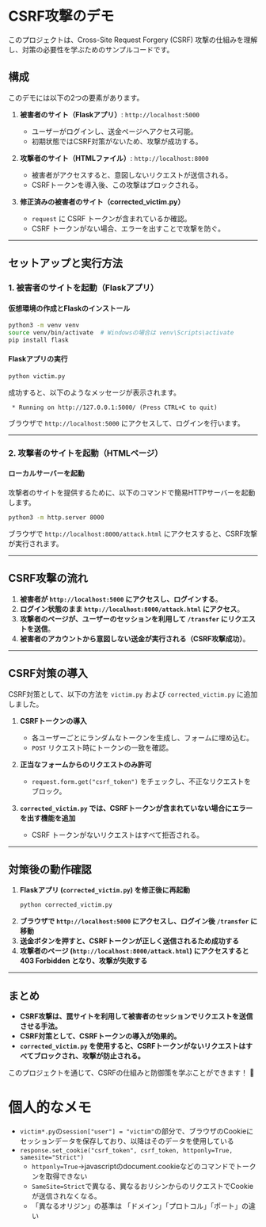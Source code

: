 # CSRF攻撃のデモ

このプロジェクトは、Cross-Site Request Forgery (CSRF) 攻撃の仕組みを理解し、対策の必要性を学ぶためのサンプルコードです。

## 構成

このデモには以下の2つの要素があります。

1. **被害者のサイト（Flaskアプリ）**: `http://localhost:5000`
   - ユーザーがログインし、送金ページへアクセス可能。
   - 初期状態ではCSRF対策がないため、攻撃が成功する。

2. **攻撃者のサイト（HTMLファイル）**: `http://localhost:8000`
   - 被害者がアクセスすると、意図しないリクエストが送信される。
   - CSRFトークンを導入後、この攻撃はブロックされる。

3. **修正済みの被害者のサイト（corrected_victim.py）**
   - `request` に CSRF トークンが含まれているか確認。
   - CSRF トークンがない場合、エラーを出すことで攻撃を防ぐ。

---

## セットアップと実行方法

### 1. **被害者のサイトを起動（Flaskアプリ）**

#### **仮想環境の作成とFlaskのインストール**
```bash
python3 -m venv venv
source venv/bin/activate  # Windowsの場合は venv\Scripts\activate
pip install flask
```

#### **Flaskアプリの実行**
```bash
python victim.py
```

成功すると、以下のようなメッセージが表示されます。
```
 * Running on http://127.0.0.1:5000/ (Press CTRL+C to quit)
```

ブラウザで `http://localhost:5000` にアクセスして、ログインを行います。

---

### 2. **攻撃者のサイトを起動（HTMLページ）**

#### **ローカルサーバーを起動**
攻撃者のサイトを提供するために、以下のコマンドで簡易HTTPサーバーを起動します。

```bash
python3 -m http.server 8000
```

ブラウザで `http://localhost:8000/attack.html` にアクセスすると、CSRF攻撃が実行されます。

---

## CSRF攻撃の流れ
1. **被害者が `http://localhost:5000` にアクセスし、ログインする**。
2. **ログイン状態のまま `http://localhost:8000/attack.html` にアクセス**。
3. **攻撃者のページが、ユーザーのセッションを利用して `/transfer` にリクエストを送信**。
4. **被害者のアカウントから意図しない送金が実行される（CSRF攻撃成功）**。

---

## CSRF対策の導入

CSRF対策として、以下の方法を `victim.py` および `corrected_victim.py` に追加しました。

1. **CSRFトークンの導入**
   - 各ユーザーごとにランダムなトークンを生成し、フォームに埋め込む。
   - `POST` リクエスト時にトークンの一致を確認。

2. **正当なフォームからのリクエストのみ許可**
   - `request.form.get("csrf_token")` をチェックし、不正なリクエストをブロック。

3. **`corrected_victim.py` では、CSRFトークンが含まれていない場合にエラーを出す機能を追加**
   - CSRF トークンがないリクエストはすべて拒否される。

---

## **対策後の動作確認**
1. **Flaskアプリ (`corrected_victim.py`) を修正後に再起動**
   ```bash
   python corrected_victim.py
   ```
2. **ブラウザで `http://localhost:5000` にアクセスし、ログイン後 `/transfer` に移動**
3. **送金ボタンを押すと、CSRFトークンが正しく送信されるため成功する**
4. **攻撃者のページ (`http://localhost:8000/attack.html`) にアクセスすると 403 Forbidden となり、攻撃が失敗する**

---

## まとめ
- **CSRF攻撃は、罠サイトを利用して被害者のセッションでリクエストを送信させる手法。**
- **CSRF対策として、CSRFトークンの導入が効果的。**
- **`corrected_victim.py` を使用すると、CSRFトークンがないリクエストはすべてブロックされ、攻撃が防止される。**

このプロジェクトを通じて、CSRFの仕組みと防御策を学ぶことができます！ 🚀

# 個人的なメモ
- `victim*.py`の`session["user"] = "victim"`の部分で、ブラウザのCookieにセッションデータを保存しており、以降はそのデータを使用している
- `response.set_cookie("csrf_token", csrf_token, httponly=True, samesite="Strict")
`
  - `httponly=True`->javascriptのdocument.cookieなどのコマンドでトークンを取得できない
  - `SameSite=Strict`で異なる、異なるおリシンからのリクエストでCookieが送信されなくなる。
  - 「異なるオリジン」の基準は 「ドメイン」「プロトコル」「ポート」の違い
